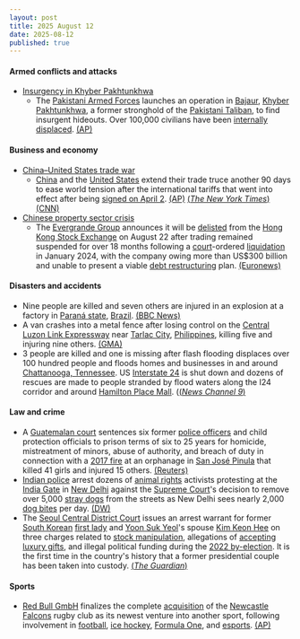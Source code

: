 ```yaml
---
layout: post
title: 2025 August 12
date: 2025-08-12
published: true
---
```



#### Armed conflicts and attacks

* [Insurgency in Khyber Pakhtunkhwa](https://en.wikipedia.org/wiki/Insurgency_in_Khyber_Pakhtunkhwa "Insurgency in Khyber Pakhtunkhwa")
  * The [Pakistani Armed Forces](https://en.wikipedia.org/wiki/Pakistani_Armed_Forces "Pakistani Armed Forces") launches an operation in [Bajaur](https://en.wikipedia.org/wiki/Bajaur "Bajaur"), [Khyber Pakhtunkhwa](https://en.wikipedia.org/wiki/Khyber_Pakhtunkhwa "Khyber Pakhtunkhwa"), a former stronghold of the [Pakistani Taliban](https://en.wikipedia.org/wiki/Pakistani_Taliban "Pakistani Taliban"), to find insurgent hideouts. Over 100,000 civilians have been [internally displaced](https://en.wikipedia.org/wiki/Internal_displacement "Internal displacement"). [(AP)](https://apnews.com/article/pakistan-military-offensive-northwest-c7315f68a7eab6a1cfa27e2e05ae6f20)

#### Business and economy

* [China–United States trade war](https://en.wikipedia.org/wiki/China%E2%80%93United_States_trade_war "China–United States trade war")
  * [China](https://en.wikipedia.org/wiki/China "China") and the [United States](https://en.wikipedia.org/wiki/United_States "United States") extend their trade truce another 90 days to ease world tension after the international tariffs that went into effect after being [signed on April 2](https://en.wikipedia.org/wiki/Liberation_Day_tariffs "Liberation Day tariffs"). [(AP)](https://apnews.com/article/trump-trade-tariffs-china-deadline-ad2c003e9a709a1dfdfc9a9fd3798baf) [(*The New York Times*)](https://www.nytimes.com/2025/08/11/us/politics/us-china-trade-tariffs-deal.html) [(CNN)](https://www.cnn.com/2025/08/11/economy/us-china-tariff-extension)
* [Chinese property sector crisis](https://en.wikipedia.org/wiki/Chinese_property_sector_crisis_%282020%E2%80%93present%29 "Chinese property sector crisis (2020–present)")
  * The [Evergrande Group](https://en.wikipedia.org/wiki/Evergrande_Group "Evergrande Group") announces it will be [delisted](https://en.wikipedia.org/wiki/Delisting_%28stock%29 "Delisting (stock)") from the [Hong Kong Stock Exchange](https://en.wikipedia.org/wiki/Hong_Kong_Stock_Exchange "Hong Kong Stock Exchange") on August 22 after trading remained suspended for over 18 months following a [court](https://en.wikipedia.org/wiki/Judiciary_of_Hong_Kong "Judiciary of Hong Kong")-ordered [liquidation](https://en.wikipedia.org/wiki/Liquidation "Liquidation") in January 2024, with the company owing more than US$300 billion and unable to present a viable [debt restructuring](https://en.wikipedia.org/wiki/Debt_restructuring "Debt restructuring") plan. [(Euronews)](https://www.euronews.com/business/2025/08/12/worlds-most-indebted-company-china-evergrande-delisted-from-hong-kong-stock-exchange)

#### Disasters and accidents

* Nine people are killed and seven others are injured in an explosion at a factory in [Paraná state](https://en.wikipedia.org/wiki/Paran%C3%A1_state "Paraná state"), [Brazil](https://en.wikipedia.org/wiki/Brazil "Brazil"). [(BBC News)](https://www.bbc.com/news/articles/cp89jr2jz34o)
* A van crashes into a metal fence after losing control on the [Central Luzon Link Expressway](https://en.wikipedia.org/wiki/Central_Luzon_Link_Expressway "Central Luzon Link Expressway") near [Tarlac City](https://en.wikipedia.org/wiki/Tarlac_City "Tarlac City"), [Philippines](https://en.wikipedia.org/wiki/Philippines "Philippines"), killing five and injuring nine others. [(GMA)](https://www.gmanetwork.com/regionaltv/news/109631/5-dead-9-hurt-in-tarlac-van-crash/story/)
* 3 people are killed and one is missing after flash flooding displaces over 100 hundred people and floods homes and businesses in and around [Chattanooga, Tennessee](https://en.wikipedia.org/wiki/Chattanooga%2C_Tennessee "Chattanooga, Tennessee"). US [Interstate 24](https://en.wikipedia.org/wiki/Interstate_24 "Interstate 24") is shut down and dozens of rescues are made to people stranded by flood waters along the I24 corridor and around [Hamilton Place Mall](https://en.wikipedia.org/wiki/Hamilton_Place_%28shopping_mall%29 "Hamilton Place (shopping mall)"). ([(*News Channel 9*)](https://newschannel9.com/news/local/flash-flooding-creates-hazardous-road-conditions-shuts-down-i-24-west-in-hamilton-county)

#### Law and crime

* A [Guatemalan court](https://en.wikipedia.org/wiki/Judiciary_of_Guatemala "Judiciary of Guatemala") sentences six former [police officers](https://en.wikipedia.org/wiki/National_Civil_Police_%28Guatemala%29 "National Civil Police (Guatemala)") and child protection officials to prison terms of six to 25 years for homicide, mistreatment of minors, abuse of authority, and breach of duty in connection with a [2017 fire](https://en.wikipedia.org/wiki/2017_Guatemala_orphanage_fire "2017 Guatemala orphanage fire") at an orphanage in [San José Pinula](https://en.wikipedia.org/wiki/San_Jos%C3%A9_Pinula "San José Pinula") that killed 41 girls and injured 15 others. [(Reuters)](https://www.reuters.com/world/americas/guatemala-sentences-officials-over-2017-shelter-fire-that-killed-41-girls-2025-08-12/)
* [Indian police](https://en.wikipedia.org/wiki/Indian_Police_Service "Indian Police Service") arrest dozens of [animal rights](https://en.wikipedia.org/wiki/Animal_rights "Animal rights") activists protesting at the [India Gate](https://en.wikipedia.org/wiki/India_Gate "India Gate") in [New Delhi](https://en.wikipedia.org/wiki/New_Delhi "New Delhi") against the [Supreme Court](https://en.wikipedia.org/wiki/Supreme_Court_of_India "Supreme Court of India")'s decision to remove over 5,000 [stray dogs](https://en.wikipedia.org/wiki/Stray_dog "Stray dog") from the streets as New Delhi sees nearly 2,000 [dog bites](https://en.wikipedia.org/wiki/Dog_bite "Dog bite") per day. [(DW)](https://www.dw.com/en/india-dozens-detained-for-protesting-top-courts-dog-order/a-73615797)
* The [Seoul Central District Court](https://en.wikipedia.org/wiki/Judiciary_of_South_Korea "Judiciary of South Korea") issues an arrest warrant for former [South Korean](https://en.wikipedia.org/wiki/South_Korea "South Korea") [first lady](https://en.wikipedia.org/wiki/First_Lady_of_South_Korea "First Lady of South Korea") and [Yoon Suk Yeol](https://en.wikipedia.org/wiki/Yoon_Suk_Yeol "Yoon Suk Yeol")'s spouse [Kim Keon Hee](https://en.wikipedia.org/wiki/Kim_Keon_Hee "Kim Keon Hee") on three charges related to [stock manipulation](https://en.wikipedia.org/wiki/Market_manipulation "Market manipulation"), allegations of [accepting luxury gifts](https://en.wikipedia.org/wiki/Bribery "Bribery"), and illegal political funding during the [2022 by-election](https://en.wikipedia.org/wiki/2022_South_Korean_by-elections "2022 South Korean by-elections"). It is the first time in the country's history that a former presidential couple has been taken into custody. [(*The Guardian*)](https://www.theguardian.com/world/2025/aug/12/south-korean-court-orders-arrest-of-impeached-former-president-wife-kim-keon-hee)

#### Sports

* [Red Bull GmbH](https://en.wikipedia.org/wiki/Red_Bull_GmbH "Red Bull GmbH") finalizes the complete [acquisition](https://en.wikipedia.org/wiki/Mergers_and_acquisitions "Mergers and acquisitions") of the [Newcastle Falcons](https://en.wikipedia.org/wiki/Newcastle_Falcons "Newcastle Falcons") rugby club as its newest venture into another sport, following involvement in [football](https://en.wikipedia.org/wiki/Football "Football"), [ice hockey](https://en.wikipedia.org/wiki/Ice_hockey "Ice hockey"), [Formula One](https://en.wikipedia.org/wiki/Formula_One "Formula One"), and [esports](https://en.wikipedia.org/wiki/Esports "Esports"). [(AP)](https://apnews.com/article/red-bull-newcastle-rugby-b2e4a0b65866261d26bcb3f031b8c96b)
